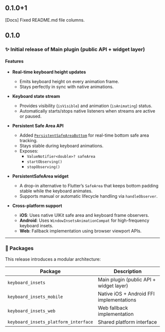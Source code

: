 ## 0.1.0+1
[Docs] Fixed README.md file columns.

## 0.1.0

### ✨ Initial release of Main plugin (public API + widget layer)

#### Features

- **Real-time keyboard height updates**
  - Emits keyboard height on every animation frame.
  - Stays perfectly in sync with native animations.

- **Keyboard state stream**
  - Provides visibility (`isVisible`) and animation (`isAnimating`) status.
  - Automatically starts/stops native listeners when streams are active or paused.

- **Persistent Safe Area API**
  - Added [`PersistentSafeAreaBottom`](lib/src/persistent_safe_area_bottom.dart) for real-time bottom safe area tracking.
  - Stays stable during keyboard animations.
  - Exposes:
    - `ValueNotifier<double>? safeArea`
    - `startObserving()`
    - `stopObserving()`

- **PersistentSafeArea widget**
  - A drop-in alternative to Flutter’s `SafeArea` that keeps bottom padding stable while the keyboard animates.
  - Supports manual or automatic lifecycle handling via `handleObserver`.

- **Cross-platform support**
  - **iOS**: Uses native UIKit safe area and keyboard frame observers.
  - **Android**: Uses `WindowInsetsAnimationCompat` for high-frequency keyboard insets.
  - **Web**: Fallback implementation using browser viewport APIs.

---

### 🧩 Packages

This release introduces a modular architecture:

| Package | Description |
|----------|--------------|
| `keyboard_insets` | Main plugin (public API + widget layer) |
| `keyboard_insets_mobile` | Native iOS + Android FFI implementations |
| `keyboard_insets_web` | Web fallback implementation |
| `keyboard_insets_platform_interface` | Shared platform interface |